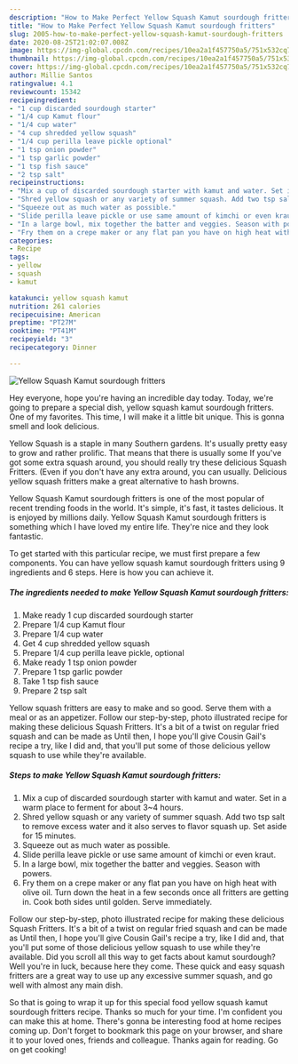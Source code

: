 ```yaml
---
description: "How to Make Perfect Yellow Squash Kamut sourdough fritters"
title: "How to Make Perfect Yellow Squash Kamut sourdough fritters"
slug: 2005-how-to-make-perfect-yellow-squash-kamut-sourdough-fritters
date: 2020-08-25T21:02:07.008Z
image: https://img-global.cpcdn.com/recipes/10ea2a1f457750a5/751x532cq70/yellow-squash-kamut-sourdough-fritters-recipe-main-photo.jpg
thumbnail: https://img-global.cpcdn.com/recipes/10ea2a1f457750a5/751x532cq70/yellow-squash-kamut-sourdough-fritters-recipe-main-photo.jpg
cover: https://img-global.cpcdn.com/recipes/10ea2a1f457750a5/751x532cq70/yellow-squash-kamut-sourdough-fritters-recipe-main-photo.jpg
author: Millie Santos
ratingvalue: 4.1
reviewcount: 15342
recipeingredient:
- "1 cup discarded sourdough starter"
- "1/4 cup Kamut flour"
- "1/4 cup water"
- "4 cup shredded yellow squash"
- "1/4 cup perilla leave pickle optional"
- "1 tsp onion powder"
- "1 tsp garlic powder"
- "1 tsp fish sauce"
- "2 tsp salt"
recipeinstructions:
- "Mix a cup of discarded sourdough starter with kamut and water. Set in a warm place to ferment for about 3~4 hours."
- "Shred yellow squash or any variety of summer squash. Add two tsp salt to remove excess water and it also serves to flavor squash up. Set aside for 15 minutes."
- "Squeeze out as much water as possible."
- "Slide perilla leave pickle or use same amount of kimchi or even kraut."
- "In a large bowl, mix together the batter and veggies. Season with powers."
- "Fry them on a crepe maker or any flat pan you have on high heat with olive oil. Turn down the heat in a few seconds once all fritters are getting in. Cook both sides until golden. Serve immediately."
categories:
- Recipe
tags:
- yellow
- squash
- kamut

katakunci: yellow squash kamut 
nutrition: 261 calories
recipecuisine: American
preptime: "PT27M"
cooktime: "PT41M"
recipeyield: "3"
recipecategory: Dinner

---
```



![Yellow Squash Kamut sourdough fritters](https://img-global.cpcdn.com/recipes/10ea2a1f457750a5/751x532cq70/yellow-squash-kamut-sourdough-fritters-recipe-main-photo.jpg)

Hey everyone, hope you're having an incredible day today. Today, we're going to prepare a special dish, yellow squash kamut sourdough fritters. One of my favorites. This time, I will make it a little bit unique. This is gonna smell and look delicious.

Yellow Squash is a staple in many Southern gardens. It&#39;s usually pretty easy to grow and rather prolific. That means that there is usually some If you&#39;ve got some extra squash around, you should really try these delicious Squash Fritters. (Even if you don&#39;t have any extra around, you can usually. Delicious yellow squash fritters make a great alternative to hash browns.

Yellow Squash Kamut sourdough fritters is one of the most popular of recent trending foods in the world. It's simple, it's fast, it tastes delicious. It is enjoyed by millions daily. Yellow Squash Kamut sourdough fritters is something which I have loved my entire life. They're nice and they look fantastic.


To get started with this particular recipe, we must first prepare a few components. You can have yellow squash kamut sourdough fritters using 9 ingredients and 6 steps. Here is how you can achieve it.

<!--inarticleads1-->

##### The ingredients needed to make Yellow Squash Kamut sourdough fritters:

1. Make ready 1 cup discarded sourdough starter
1. Prepare 1/4 cup Kamut flour
1. Prepare 1/4 cup water
1. Get 4 cup shredded yellow squash
1. Prepare 1/4 cup perilla leave pickle, optional
1. Make ready 1 tsp onion powder
1. Prepare 1 tsp garlic powder
1. Take 1 tsp fish sauce
1. Prepare 2 tsp salt


Yellow squash fritters are easy to make and so good. Serve them with a meal or as an appetizer. Follow our step-by-step, photo illustrated recipe for making these delicious Squash Fritters. It&#39;s a bit of a twist on regular fried squash and can be made as Until then, I hope you&#39;ll give Cousin Gail&#39;s recipe a try, like I did and, that you&#39;ll put some of those delicious yellow squash to use while they&#39;re available. 

<!--inarticleads2-->

##### Steps to make Yellow Squash Kamut sourdough fritters:

1. Mix a cup of discarded sourdough starter with kamut and water. Set in a warm place to ferment for about 3~4 hours.
1. Shred yellow squash or any variety of summer squash. Add two tsp salt to remove excess water and it also serves to flavor squash up. Set aside for 15 minutes.
1. Squeeze out as much water as possible.
1. Slide perilla leave pickle or use same amount of kimchi or even kraut.
1. In a large bowl, mix together the batter and veggies. Season with powers.
1. Fry them on a crepe maker or any flat pan you have on high heat with olive oil. Turn down the heat in a few seconds once all fritters are getting in. Cook both sides until golden. Serve immediately.


Follow our step-by-step, photo illustrated recipe for making these delicious Squash Fritters. It&#39;s a bit of a twist on regular fried squash and can be made as Until then, I hope you&#39;ll give Cousin Gail&#39;s recipe a try, like I did and, that you&#39;ll put some of those delicious yellow squash to use while they&#39;re available. Did you scroll all this way to get facts about kamut sourdough? Well you&#39;re in luck, because here they come. These quick and easy squash fritters are a great way to use up any excessive summer squash, and go well with almost any main dish. 

So that is going to wrap it up for this special food yellow squash kamut sourdough fritters recipe. Thanks so much for your time. I'm confident you can make this at home. There's gonna be interesting food at home recipes coming up. Don't forget to bookmark this page on your browser, and share it to your loved ones, friends and colleague. Thanks again for reading. Go on get cooking!
